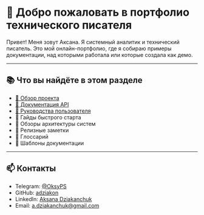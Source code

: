# 👋 Добро пожаловать в портфолио технического писателя

Привет! Меня зовут Аксана. Я системный аналитик и технический писатель.
Это мой онлайн-портфолио, где я собираю примеры документации, над которыми работала или которые создала как демо.

---

## 📚 Что вы найдёте в этом разделе

- [📘 Обзор проекта](product-overview.md)
- [📘 Документация API](api.md)
- [👤 Руководства пользователя](product-overview.md)
- 🚀 Гайды быстрого старта
- 🧱 Обзоры архитектуры систем
- 📝 Релизные заметки
- 📖 Глоссарий
- 📂 Шаблоны документации

---

## 📫 Контакты

- Telegram: [@OksyPS](https://t.me/OksyPS)
- GitHub: [adziakon](https://github.com/adziakon)
- LinkedIn: [Aksana Dziakanchuk](https://www.linkedin.com/in/adziakanchuk/)
- Email: a.dziakanchuk@gmail.com